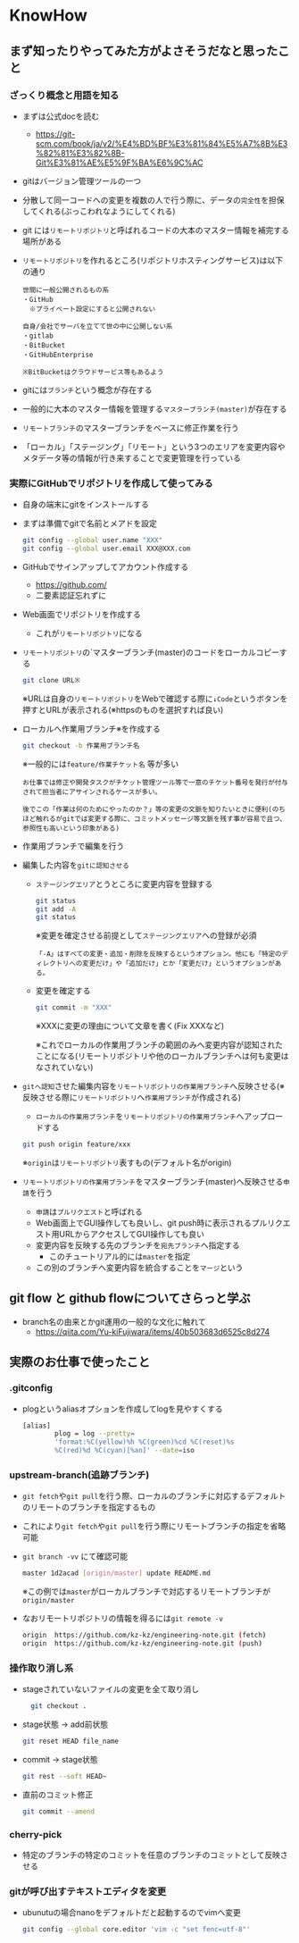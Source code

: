 # KnowHow

## まず知ったりやってみた方がよさそうだなと思ったこと

### ざっくり概念と用語を知る

- まずは公式docを読む

  - <https://git-scm.com/book/ja/v2/%E4%BD%BF%E3%81%84%E5%A7%8B%E3%82%81%E3%82%8B-Git%E3%81%AE%E5%9F%BA%E6%9C%AC>

- gitはバージョン管理ツールの一つ

- 分散して同一コードへの変更を複数の人で行う際に、データの`完全性`を担保してくれる(ぶっこわれなようにしてくれる)

- git には`リモートリポジトリ`と呼ばれるコードの大本のマスター情報を補完する場所がある

- `リモートリポジトリ`を作れるところ(リポジトリホスティングサービス)は以下の通り

  ```text
  世間に一般公開されるもの系
  ・GitHub
  　※プライべート設定にすると公開されない

  自身/会社でサーバを立てて世の中に公開しない系
  ・gitlab
  ・BitBucket
  ・GitHubEnterprise

  ※BitBucketはクラウドサービス等もあるよう
  ```

- gitには`ブランチ`という概念が存在する

- 一般的に大本のマスター情報を管理する`マスターブランチ(master)`が存在する

- `リモートブランチ`のマスターブランチをベースに修正作業を行う

- 「ローカル」「ステージング」「リモート」という3つのエリアを変更内容やメタデータ等の情報が行き来することで変更管理を行っている

### 実際にGitHubでリポジトリを作成して使ってみる

- 自身の端末にgitをインストールする

- まずは準備でgitで名前とメアドを設定

  ```bash
  git config --global user.name "XXX"
  git config --global user.email XXX@XXX.com
  ```

- GitHubでサインアップしてアカウント作成する

  - <https://github.com/>
  - 二要素認証忘れずに

- Web画面でリポジトリを作成する

  - これが`リモートリポジトリ`になる

- `リモートリポジトリ`の\`マスターブランチ(master)のコードをローカルコピーする

  ```bash
  git clone URL※
  ```

  ※URLは自身の`リモートリポジトリ`をWebで確認する際に`↓Code`というボタンを押すとURLが表示される(※httpsのものを選択すれば良い)

- ローカルへ作業用ブランチ※を作成する

  ```bash
  git checkout -b 作業用ブランチ名
  ```

  ※一般的には`feature/作業チケット名` 等が多い

  ```text
  お仕事では修正や開発タスクがチケット管理ツール等で一意のチケット番号を発行が付与されて担当者にアサインされるケースが多い。

  後でこの「作業は何のためにやったのか？」等の変更の文脈を知りたいときに便利(のちほど触れるがgitでは変更する際に、コミットメッセージ等文脈を残す事が容易で且つ、参照性も高いという印象がある)
  ```

- 作業用ブランチで編集を行う

- 編集した内容を`gitに認知させる`

  - `ステージングエリア`とうところに変更内容を登録する

    ```bash
    git status
    git add -A
    git status
    ```

    ※変更を確定させる前提として`ステージングエリア`への登録が必須

    ```text
    「-A」はすべての変更・追加・削除を反映するというオプション。他にも「特定のディレクトリへの変更だけ」や「追加だけ」とか「変更だけ」というオプションがある。
    ```

  - 変更を確定する

    ```bash
    git commit -m "XXX"
    ```

    ※XXXに変更の理由について文章を書く(Fix XXXなど)

    ※これでローカルの作業用ブランチの範囲のみへ変更内容が認知されたことになる(リモートリポジトリや他のローカルブランチへは何も変更はなされていない)

- `gitへ認知`させた編集内容を`リモートリポジトリの作業用ブランチ`へ反映させる(※反映させる際に`リモートリポジトリ`へ`作業用ブランチ`が作成される)

  - `ローカルの作業用ブランチ`を`リモートリポジトリの作業用ブランチ`へアップロードする

  ```bash
  git push origin feature/xxx
  ```

  ※`origin`は`リモートリポジトリ`表すもの(デフォルト名がorigin)

- `リモートリポジトリの作業用ブランチ`をマスターブランチ(master)へ反映させる`申請`を行う

  - `申請`は`プルリクエスト`と呼ばれる
  - Web画面上でGUI操作しても良いし、git push時に表示されるプルリクエスト用URLからアクセスしてGUI操作しても良い
  - 変更内容を反映する先のブランチを`宛先ブランチ`へ指定する
    - このチュートリアル的には`master`を指定
  - この別のブランチへ変更内容を統合することを`マージ`という

## git flow と github flowについてさらっと学ぶ

- branch名の由来とかgit運用の一般的な文化に触れて
  - <https://qiita.com/Yu-kiFujiwara/items/40b503683d6525c8d274>

## 実際のお仕事で使ったこと

### .gitconfig

- plogというaliasオプションを作成してlogを見やすくする

  ```bash
  [alias]
          plog = log --pretty=
          'format:%C(yellow)%h %C(green)%cd %C(reset)%s 
          %C(red)%d %C(cyan)[%an]' --date=iso
  ```

### upstream-branch(追跡ブランチ)

- `git fetch`や`git pull`を行う際、ローカルのブランチに対応するデフォルトのリモートのブランチを指定するもの

- これにより`git fetch`や`git pull`を行う際にリモートブランチの指定を省略可能

- `git branch -vv` にて確認可能

  ```bash
  master 1d2acad [origin/master] update README.md
  ```

  ※この例では`master`がローカルブランチで対応するリモートブランチが`origin/master`

- なおリモートリポジトリの情報を得るには`git remote -v`

  ```bash
  origin  https://github.com/kz-kz/engineering-note.git (fetch)
  origin  https://github.com/kz-kz/engineering-note.git (push)
  ```

### 操作取り消し系

- stageされていないファイルの変更を全て取り消し

  ```bash
    git checkout .
  ```

- stage状態 → add前状態

  ```bash
  git reset HEAD file_name
  ```

- commit → stage状態

  ```bash
  git rest --soft HEAD~
  ```

- 直前のコミット修正

  ```bash
  git commit --amend
  ```

### cherry-pick

- 特定のブランチの特定のコミットを任意のブランチのコミットとして反映させる

### gitが呼び出すテキストエディタを変更

- ubunutuの場合nanoをデフォルトだと起動するのでvimへ変更

  ```bash
  git config --global core.editor 'vim -c "set fenc=utf-8"'
  ```
